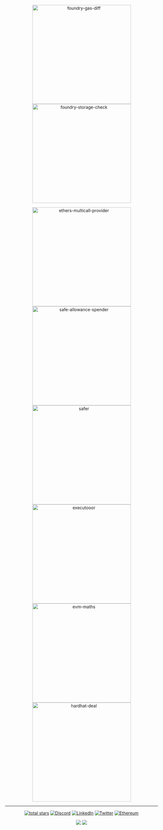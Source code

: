 <p align="center">
    <a href="https://github.com/Rubilmax/foundry-gas-diff">
        <img width="325" alt="foundry-gas-diff" src="https://github-readme-stats.vercel.app/api/pin/?username=Rubilmax&repo=foundry-gas-diff&theme=react&bg_color=1F222E&title_color=F85D7F&hide_border=true&icon_color=F8D866&description_lines_count=3"></a>
    <a href="https://github.com/Rubilmax/foundry-storage-check">
        <img width="325" alt="foundry-storage-check" src="https://github-readme-stats.vercel.app/api/pin/?username=Rubilmax&repo=foundry-storage-check&theme=react&bg_color=1F222E&title_color=F85D7F&hide_border=true&icon_color=F8D866&description_lines_count=3"></a>
</p>
<p align="center">
    <a href="https://github.com/Rubilmax/ethers-multicall-provider">
        <img width="325" alt="ethers-multicall-provider" src="https://github-readme-stats.vercel.app/api/pin/?username=Rubilmax&repo=ethers-multicall-provider&theme=react&bg_color=1F222E&title_color=F85D7F&hide_border=true&icon_color=F8D866&description_lines_count=3"></a>
    <a href="https://github.com/Rubilmax/safe-allowance-spender">
        <img width="325" alt="safe-allowance-spender" src="https://github-readme-stats.vercel.app/api/pin/?username=Rubilmax&repo=safe-allowance-spender&theme=react&bg_color=1F222E&title_color=F85D7F&hide_border=true&icon_color=F8D866&description_lines_count=3"></a>
    <a href="https://github.com/morpho-labs/safer">
        <img width="325" alt="safer" src="https://github-readme-stats.vercel.app/api/pin/?username=morpho-labs&repo=safer&theme=react&bg_color=1F222E&title_color=F85D7F&hide_border=true&icon_color=F8D866&description_lines_count=3&show_owner=true"></a>
    <a href="https://github.com/Rubilmax/executooor">
        <img width="325" alt="executooor" src="https://github-readme-stats.vercel.app/api/pin/?username=Rubilmax&repo=executooor&theme=react&bg_color=1F222E&title_color=F85D7F&hide_border=true&icon_color=F8D866&description_lines_count=3"></a>
    <a href="https://github.com/Rubilmax/evm-maths">
        <img width="325" alt="evm-maths" src="https://github-readme-stats.vercel.app/api/pin/?username=Rubilmax&repo=evm-maths&theme=react&bg_color=1F222E&title_color=F85D7F&hide_border=true&icon_color=F8D866&description_lines_count=3"></a>
    <a href="https://github.com/Rubilmax/hardhat-deal">
        <img width="325" alt="hardhat-deal" src="https://github-readme-stats.vercel.app/api/pin/?username=Rubilmax&repo=hardhat-deal&theme=react&bg_color=1F222E&title_color=F85D7F&hide_border=true&icon_color=F8D866&description_lines_count=3"></a>
</p>

___

<p align="center"> 
    <a href="https://github.com/Rubilmax?tab=repositories&sort=stargazers">
        <img alt="total stars" title="Total stars on GitHub" src="https://custom-icon-badges.demolab.com/github/stars/Rubilmax?color=55960c&style=for-the-badge&labelColor=488207&logo=star&logoColor=white"/></a>
    <a href="https://discordapp.com/users/rubilmax.eth#6542" target="_blank">
        <img alt="Discord" src="https://img.shields.io/badge/Discord-7289DA?style=for-the-badge&logo=discord&logoColor=white" /></a>
    <a href="https://www.linkedin.com/in/romain-milon" target="_blank">
        <img alt="LinkedIn" src="https://img.shields.io/badge/linkedin-%230077B5.svg?&style=for-the-badge&logo=linkedin&logoColor=white" /></a>
    <a href="https://twitter.com/Rubilmax" target="_blank">
        <img alt="Twitter" src="https://img.shields.io/badge/Twitter-1DA1F2?style=for-the-badge&logo=x&logoColor=white"/></a>
    <a href="https://etherscan.io/address/rubilmax.eth" target="_blank">
        <img alt="Ethereum" src="https://img.shields.io/badge/Ethereum-3C3C3D?style=for-the-badge&logo=Ethereum&logoColor=white"/></a>
</p>

<p align="center">
    <a href="https://github-readme-stats.vercel.app/api?username=Rubilmax&count_private=true&show_icons=true&theme=tokyonight" target="_blank">
      <img src="https://github-readme-stats.vercel.app/api?username=Rubilmax&count_private=true&show_icons=true&theme=tokyonight" /></a>
    <a href="https://github-readme-stats.vercel.app/api/top-langs/?username=Rubilmax&layout=compact&langs_count=8&theme=tokyonight" target="_blank">
      <img src="https://github-readme-stats.vercel.app/api/top-langs/?username=Rubilmax&layout=compact&langs_count=8&theme=tokyonight" /></a>
</p>
